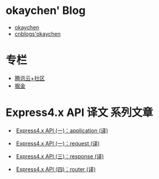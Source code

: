 # okaychen' Blog

- [okaychen](http://www.chenqaq.com/)
- [cnblogs'okaychen](http://www.cnblogs.com/okaychen/)

# 专栏

- [腾讯云+社区](https://cloud.tencent.com/developer/column/1712)
- [掘金](https://juejin.im/user/59e3efdf6fb9a0451a756b78)

# Express4.x API 译文 系列文章

-  [Express4.x API (一)：application (译)](http://www.chenqaq.com/2017/12/24/express-api-cn-application/)

-  [Express4.x API (一)：request (译)](http://www.chenqaq.com/2017/12/24/express-api-cn-request/)

-  [Express4.x API (三)：response (译)](http://www.chenqaq.com/2017/12/24/express-api-cn-response/)

-  [Express4.x API (四)：router (译)](http://www.chenqaq.com/2017/12/23/express-api-cn-router/)
